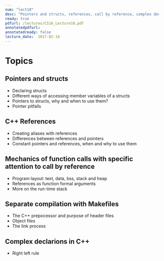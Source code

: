 ```yaml
---
num: "lect10"
desc: "Pointers and structs, references, call by reference, complex declarations in C++, Makefiles"
ready: true
pdfurl: /lectures/CS16_Lecture10.pdf
annotatedpdfurl: 
annotatedready: false
lecture_date:  2017-02-14 
---
```


# Topics

## Pointers and structs
* Declaring structs
* Different ways of accessing member variables of a structs
* Pointers to structs, why and when to use them?
* Pointer pitfalls


## C++ References
* Creating aliases with references
* Differences between references and pointers
* Constant pointers and references, when and why to use them


## Mechanics of function calls with specific attention to call by reference
* Program layout: text, data, bss, stack and heap
* References as function formal arguments
* More on the run-time stack

## Separate compilation with Makefiles
* The C++ prepocessor and purpose of header files
* Object files
* The link process


## Complex declarions in C++
* Right left rule



